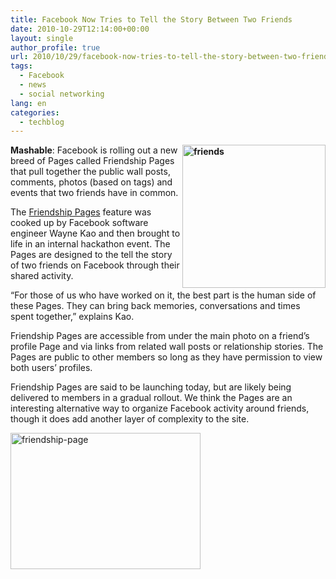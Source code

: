 ```yaml
---
title: Facebook Now Tries to Tell the Story Between Two Friends
date: 2010-10-29T12:14:00+00:00
layout: single
author_profile: true
url: 2010/10/29/facebook-now-tries-to-tell-the-story-between-two-friends/
tags:
  - Facebook
  - news
  - social networking
lang: en
categories: 
  - techblog
---
```

**[<img title="friends" border="0" alt="friends" align="right" src="http://lh6.ggpht.com/_vaUVXcmC3OI/TMqzl4d8Y4I/AAAAAAAAC-E/3yYznSvDjmY/friends_thumb%5B1%5D.jpg?imgmax=800" width="229" height="229" />](http://lh5.ggpht.com/_vaUVXcmC3OI/TMqzkdc5wtI/AAAAAAAAC-A/bXD-FOHkif4/s1600-h/friends%5B5%5D.jpg)Mashable**: Facebook is rolling out a new breed of Pages called Friendship Pages that pull together the public wall posts, comments, photos (based on tags) and events that two friends have in common. 

The [Friendship Pages](http://blog.facebook.com/blog.php?post=443390892130) feature was cooked up by Facebook software engineer Wayne Kao and then brought to life in an internal hackathon event. The Pages are designed to the tell the story of two friends on Facebook through their shared activity.

“For those of us who have worked on it, the best part is the human side of these Pages. They can bring back memories, conversations and times spent together,” explains Kao.

Friendship Pages are accessible from under the main photo on a friend’s profile Page and via links from related wall posts or relationship stories. The Pages are public to other members so long as they have permission to view both users’ profiles.

Friendship Pages are said to be launching today, but are likely being delivered to members in a gradual rollout. We think the Pages are an interesting alternative way to organize Facebook activity around friends, though it does add another layer of complexity to the site.

[<img title="friendship-page" border="0" alt="friendship-page" src="http://lh3.ggpht.com/_vaUVXcmC3OI/TMqzqeznqAI/AAAAAAAAC-M/tsqPcxf3_U4/friendship-page_thumb.jpg?imgmax=800" width="304" height="218" />](http://lh4.ggpht.com/_vaUVXcmC3OI/TMqzo4deQrI/AAAAAAAAC-I/O2DD3NkS98A/s1600-h/friendship-page%5B2%5D.jpg)